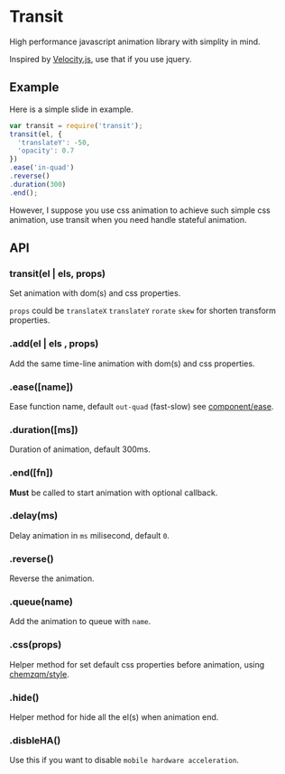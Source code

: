 # Transit

High performance javascript animation library with simplity in mind.

Inspired by [Velocity.js](http://julian.com/research/velocity/), use that if you use jquery.

## Example

Here is a simple slide in example.

``` js
var transit = require('transit');
transit(el, {
  'translateY': -50,
  'opacity': 0.7
})
.ease('in-quad')
.reverse()
.duration(300)
.end();
```

However, I suppose you use css animation to achieve such simple css animation, use transit when you need handle stateful animation.

## API

### transit(el | els, props)

Set animation with dom(s) and css properties.

`props` could be `translateX` `translateY` `rorate` `skew` for shorten transform properties.

### .add(el | els , props)

Add the same time-line animation with dom(s) and css properties.

### .ease([name])

Ease function name, default `out-quad` (fast-slow) see [component/ease](https://github.com/component/ease).

### .duration([ms])

Duration of animation, default 300ms.

### .end([fn])

**Must** be called to start animation with optional callback.

### .delay(ms)

Delay animation in `ms` milisecond, default `0`.

### .reverse()

Reverse the animation.

### .queue(name)

Add the animation to queue with `name`.

### .css(props)

Helper method for set default css properties before animation, using [chemzqm/style](https://github.com/chemzqm/style).

### .hide()

Helper method for hide all the el(s) when animation end.

### .disbleHA()

Use this if you want to disable `mobile hardware acceleration`.
